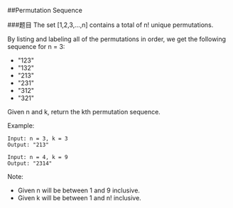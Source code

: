 ##Permutation Sequence

###题目
The set [1,2,3,...,n] contains a total of n! unique permutations.

By listing and labeling all of the permutations in order, we get the following sequence for n = 3:
* "123"
* "132"
* "213"
* "231"
* "312"
* "321"

Given n and k, return the kth permutation sequence.

Example:
```
Input: n = 3, k = 3
Output: "213"

Input: n = 4, k = 9
Output: "2314"
```

Note:
* Given n will be between 1 and 9 inclusive.
* Given k will be between 1 and n! inclusive.